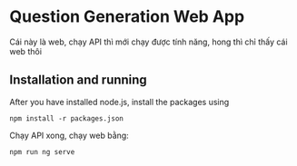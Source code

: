 # Question Generation Web App
Cái này là web, chạy API thì mới chạy được tính năng, hong thì chỉ thấy cái web thôi


## Installation and running
After you have installed node.js, install the packages using

    npm install -r packages.json

Chạy API xong,  chạy web bằng:

    npm run ng serve
